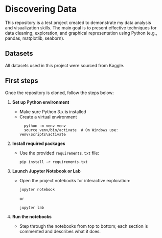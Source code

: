 # Discovering Data
This repository is a test project created to demonstrate my data analysis and visualization skills.
The main goal is to present effective techniques for data cleaning, exploration, and graphical representation using Python (e.g., pandas, matplotlib, seaborn).

## Datasets
All datasets used in this project were sourced from Kaggle.


## First steps
Once the repository is cloned, follow the steps below:

1. **Set up Python environment**
   - Make sure Python 3.x is installed
   - Create a virtual environment
       ```
         python -m venv venv
         source venv/bin/activate  # On Windows use: venv\Scripts\activate
       ```
2. **Install required packages**
   - Use the provided `requirements.txt` file:
     ```
     pip install -r requirements.txt
     ```
3. **Launch Jupyter Notebook or Lab**
   - Open the project notebooks for interactive exploration:
     ```
     jupyter notebook
     ```
     or
     ```
     jupyter lab
     ```

4. **Run the notebooks**
   - Step through the notebooks from top to bottom; each section is commented and describes what it does.
